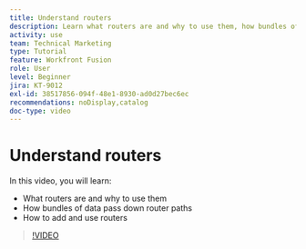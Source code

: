 ```yaml
---
title: Understand routers
description: Learn what routers are and why to use them, how bundles of data pass down router paths, and how to add and use routers, all in [!DNL Adobe Workfront Fusion].
activity: use
team: Technical Marketing
type: Tutorial
feature: Workfront Fusion
role: User
level: Beginner
jira: KT-9012
exl-id: 38517856-094f-48e1-8930-ad0d27bec6ec
recommendations: noDisplay,catalog
doc-type: video
---
```

# Understand routers

In this video, you will learn:

* What routers are and why to use them
* How bundles of data pass down router paths
* How to add and use routers

>[!VIDEO](https://video.tv.adobe.com/v/335271/?quality=12&learn=on&enablevpops)
